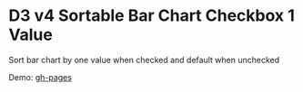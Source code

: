 # D3 v4 Sortable Bar Chart Checkbox 1 Value

Sort bar chart by one value when checked and default when unchecked

Demo: [gh-pages](https://shanegibney.github.io/D3-v4-Sortable-Bar-Chart-Checkbox-1-Value/)

<!-- <img width="463" alt="screen shot 2017-08-07 at 22 35 21" src="https://user-images.githubusercontent.com/17167992/29046765-ca3557e2-7bc0-11e7-9270-d14d81745e05.png"> -->
